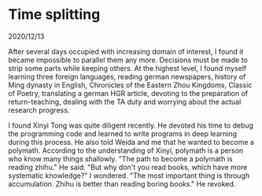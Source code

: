 # Time splitting
2020/12/13

After several days occupied with increasing domain of interest, I found
it became impossible to parallel them any more. Decisions must be made
to strip some parts while keeping others. At the highest level, I
found myself learning three foreign languages, reading german newspapers,
history of Ming dynasty in English, Chronicles of the Eastern Zhou Kingdoms,
Classic of Poetry, translating a german HGR article, devoting to the preparation
of return-teaching, dealing with the TA duty and worrying about the actual 
research progress.

I found Xinyi Tong was quite diligent recently. He devoted his time to debug the programming
code and learned to write programs in deep learning during this process. He also told
Weida and me that he wanted to become a polymath. According to the understanding
of Xinyi, polymath is a person who know many things shallowly. "The path to become
a polymath is reading zhihu." He said. "But why don't you read books, which have
more systematic knowledge?" I wondered. "The most important thing is through accumulation.
Zhihu is better than reading boring books." He revoked.


